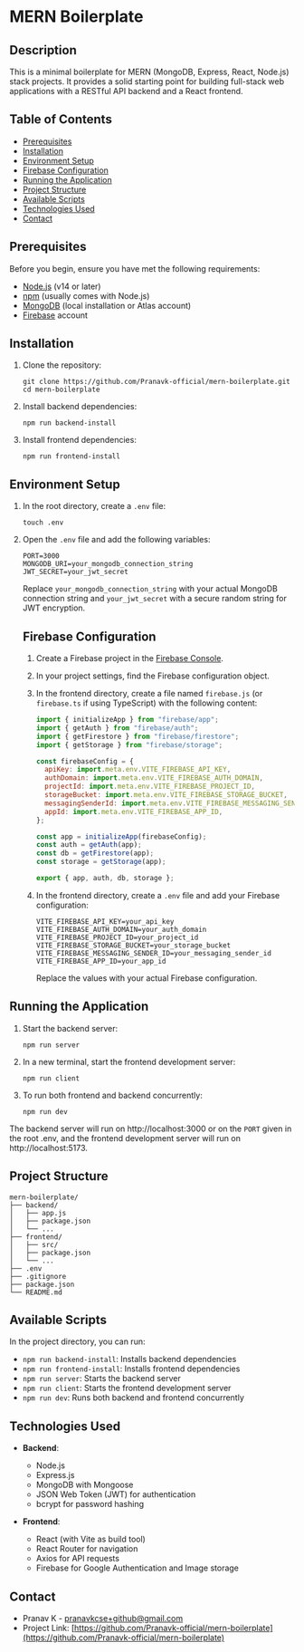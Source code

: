# MERN Boilerplate

## Description

This is a minimal boilerplate for MERN (MongoDB, Express, React, Node.js) stack projects. It provides a solid starting point for building full-stack web applications with a RESTful API backend and a React frontend.

## Table of Contents

- [Prerequisites](#prerequisites)
- [Installation](#installation)
- [Environment Setup](#environment-setup)
- [Firebase Configuration](#firebase-configuration)
- [Running the Application](#running-the-application)
- [Project Structure](#project-structure)
- [Available Scripts](#available-scripts)
- [Technologies Used](#technologies-used)
- [Contact](#contact)

## Prerequisites

Before you begin, ensure you have met the following requirements:

* [Node.js](https://nodejs.org/) (v14 or later)
* [npm](https://www.npmjs.com/) (usually comes with Node.js)
* [MongoDB](https://www.mongodb.com/) (local installation or Atlas account)
* [Firebase](https://firebase.google.com/) account

## Installation

1. Clone the repository:
   ```
   git clone https://github.com/Pranavk-official/mern-boilerplate.git
   cd mern-boilerplate
   ```

2. Install backend dependencies:
   ```
   npm run backend-install
   ```

3. Install frontend dependencies:
   ```
   npm run frontend-install
   ```

## Environment Setup

1. In the root directory, create a `.env` file:
   ```
   touch .env
   ```

2. Open the `.env` file and add the following variables:
   ```
   PORT=3000
   MONGODB_URI=your_mongodb_connection_string
   JWT_SECRET=your_jwt_secret
   ```
   Replace `your_mongodb_connection_string` with your actual MongoDB connection string and `your_jwt_secret` with a secure random string for JWT encryption.

   ## Firebase Configuration

   1. Create a Firebase project in the [Firebase Console](https://console.firebase.google.com/).

   2. In your project settings, find the Firebase configuration object.

   3. In the frontend directory, create a file named `firebase.js` (or `firebase.ts` if using TypeScript) with the following content:

      ```javascript
      import { initializeApp } from "firebase/app";
      import { getAuth } from "firebase/auth";
      import { getFirestore } from "firebase/firestore";
      import { getStorage } from "firebase/storage";

      const firebaseConfig = {
        apiKey: import.meta.env.VITE_FIREBASE_API_KEY,
        authDomain: import.meta.env.VITE_FIREBASE_AUTH_DOMAIN,
        projectId: import.meta.env.VITE_FIREBASE_PROJECT_ID,
        storageBucket: import.meta.env.VITE_FIREBASE_STORAGE_BUCKET,
        messagingSenderId: import.meta.env.VITE_FIREBASE_MESSAGING_SENDER_ID,
        appId: import.meta.env.VITE_FIREBASE_APP_ID,
      };

      const app = initializeApp(firebaseConfig);
      const auth = getAuth(app);
      const db = getFirestore(app);
      const storage = getStorage(app);

      export { app, auth, db, storage };
      ```

   4. In the frontend directory, create a `.env` file and add your Firebase configuration:

      ```
      VITE_FIREBASE_API_KEY=your_api_key
      VITE_FIREBASE_AUTH_DOMAIN=your_auth_domain
      VITE_FIREBASE_PROJECT_ID=your_project_id
      VITE_FIREBASE_STORAGE_BUCKET=your_storage_bucket
      VITE_FIREBASE_MESSAGING_SENDER_ID=your_messaging_sender_id
      VITE_FIREBASE_APP_ID=your_app_id
      ```

      Replace the values with your actual Firebase configuration.


## Running the Application

1. Start the backend server:
   ```
   npm run server
   ```

2. In a new terminal, start the frontend development server:
   ```
   npm run client
   ```

3. To run both frontend and backend concurrently:
   ```
   npm run dev
   ```

The backend server will run on http://localhost:3000 or on the `PORT` given in the root .env, and the frontend development server will run on http://localhost:5173.

## Project Structure

```
mern-boilerplate/
├── backend/
│   ├── app.js
│   ├── package.json
│   └── ...
├── frontend/
│   ├── src/
│   ├── package.json
│   └── ...
├── .env
├── .gitignore
├── package.json
└── README.md
```

## Available Scripts

In the project directory, you can run:

- `npm run backend-install`: Installs backend dependencies
- `npm run frontend-install`: Installs frontend dependencies
- `npm run server`: Starts the backend server
- `npm run client`: Starts the frontend development server
- `npm run dev`: Runs both backend and frontend concurrently

## Technologies Used

- **Backend**:
  - Node.js
  - Express.js
  - MongoDB with Mongoose
  - JSON Web Token (JWT) for authentication
  - bcrypt for password hashing

- **Frontend**:
  - React (with Vite as build tool)
  - React Router for navigation
  - Axios for API requests
  - Firebase for Google Authentication and Image storage


## Contact

- Pranav K - [pranavkcse+github@gmail.com](mailto:pranavkcse+github@gmail.com)
- Project Link: [https://github.com/Pranavk-official/mern-boilerplate](https://github.com/Pranavk-official/mern-boilerplate)
